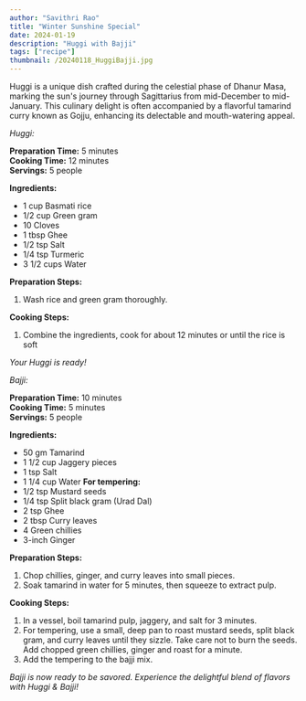 ```yaml
---
author: "Savithri Rao"
title: "Winter Sunshine Special"
date: 2024-01-19
description: "Huggi with Bajji"
tags: ["recipe"]
thumbnail: /20240118_HuggiBajji.jpg
---
```


Huggi is a unique dish crafted during the celestial phase of Dhanur Masa, marking the sun's journey through Sagittarius from mid-December to mid-January. This culinary delight is often accompanied by a flavorful tamarind curry known as Gojju, enhancing its delectable and mouth-watering appeal.

*Huggi:*

**Preparation Time:** 5 minutes  
**Cooking Time:** 12 minutes  
**Servings:** 5 people  

**Ingredients:**
- 1 cup Basmati rice
- 1/2 cup Green gram
- 10 Cloves
- 1 tbsp Ghee
- 1/2 tsp Salt
- 1/4 tsp Turmeric
- 3 1/2 cups Water

**Preparation Steps:**
1. Wash rice and green gram thoroughly.

**Cooking Steps:**
1. Combine the ingredients, cook for about 12 minutes or until the rice is soft

*Your Huggi is ready!*

*Bajji:*

**Preparation Time:** 10 minutes  
**Cooking Time:** 5 minutes  
**Servings:** 5 people  

**Ingredients:**
- 50 gm Tamarind
- 1 1/2 cup Jaggery pieces
- 1 tsp Salt
- 1 1/4 cup Water
**For tempering:**
- 1/2 tsp Mustard seeds
- 1/4 tsp Split black gram (Urad Dal)
- 2 tsp Ghee
- 2 tbsp Curry leaves
- 4 Green chillies
- 3-inch Ginger

**Preparation Steps:**
1. Chop chillies, ginger, and curry leaves into small pieces.  
2. Soak tamarind in water for 5 minutes, then squeeze to extract pulp.

**Cooking Steps:**
1. In a vessel, boil tamarind pulp, jaggery, and salt for 3 minutes.
2. For tempering, use a small, deep pan to roast mustard seeds, split black gram, and curry leaves until they sizzle. Take care not to burn the seeds. Add chopped green chillies, ginger and roast for a minute. 
3. Add the tempering to the bajji mix.  

*Bajji is now ready to be savored. Experience the delightful blend of flavors with Huggi & Bajji!*

